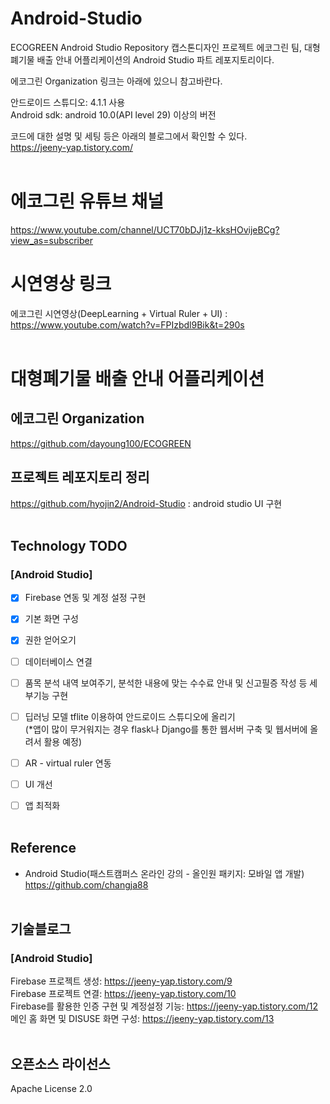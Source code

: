 # Android-Studio
ECOGREEN Android Studio Repository
캡스톤디자인 프로젝트 에코그린 팀, 대형폐기물 배출 안내 어플리케이션의 Android Studio 파트 레포지토리이다.

에코그린 Organization 링크는 아래에 있으니 참고바란다.

안드로이드 스튜디오: 4.1.1 사용   
Android sdk: android 10.0(API level 29) 이상의 버전

코드에 대한 설명 및 세팅 등은 아래의 블로그에서 확인할 수 있다.  
https://jeeny-yap.tistory.com/  <br/><br/>
 
# 에코그린 유튜브 채널
https://www.youtube.com/channel/UCT70bDJj1z-kksHOvijeBCg?view_as=subscriber
 
# 시연영상 링크
에코그린 시연영상(DeepLearning + Virtual Ruler + UI) : https://www.youtube.com/watch?v=FPIzbdl9Bik&t=290s   <br/><br/>
 
# 대형폐기물 배출 안내 어플리케이션
## 에코그린 Organization
https://github.com/dayoung100/ECOGREEN

## 프로젝트 레포지토리 정리
https://github.com/hyojin2/Android-Studio : android studio UI 구현  <br/><br/>
 
## Technology TODO   
### [Android Studio]
- [x] Firebase 연동 및 계정 설정 구현
- [x] 기본 화면 구성
- [x] 권한 얻어오기
- [ ] 데이터베이스 연결   
- [ ] 품목 분석 내역 보여주기, 분석한 내용에 맞는 수수료 안내 및 신고필증 작성 등 세부기능 구현  
- [ ] 딥러닝 모델 tflite 이용하여 안드로이드 스튜디오에 올리기   
(*앱이 많이 무거워지는 경우 flask나 Django를 통한 웹서버 구축 및 웹서버에 올려서 활용 예정)  
- [ ] AR - virtual ruler 연동  
- [ ] UI 개선  
- [ ] 앱 최적화  <br/><br/>
    
    
## Reference
- Android Studio(패스트캠퍼스 온라인 강의 - 올인원 패키지: 모바일 앱 개발)    
https://github.com/changja88  <br/><br/>

   

## 기술블로그
### [Android Studio]
Firebase 프로젝트 생성: https://jeeny-yap.tistory.com/9   
Firebase 프로젝트 연결: https://jeeny-yap.tistory.com/10   
Firebase를 활용한 인증 구현 및 계정설정 기능: https://jeeny-yap.tistory.com/12   
메인 홈 화면 및 DISUSE 화면 구성: https://jeeny-yap.tistory.com/13   <br/><br/>


## 오픈소스 라이선스
Apache License 2.0


